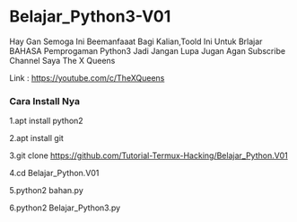 # Belajar_Python3-V01

Hay Gan Semoga Ini Beemanfaaat Bagi Kalian,Toold Ini Untuk Brlajar
BAHASA Pemprogaman Python3 Jadi Jangan Lupa Jugan Agan Subscribe Channel
Saya The X Queens 

Link : https://youtube.com/c/TheXQueens

<h3>Cara Install Nya</h3>

1.apt install python2

2.apt install git

3.git clone https://github.com/Tutorial-Termux-Hacking/Belajar_Python.V01

4.cd Belajar_Python.V01

5.python2 bahan.py

6.python2 Belajar_Python3.py

